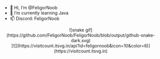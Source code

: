 - 👋 Hi, I’m @FeligorNoob
- 🌱 I’m currently learning Java
- 📫 Discord: FeligorNoob


<div align="center">
  ![snake gif](https://github.com/FeligorNoob/FeligorNoob/blob/output/github-snake-dark.svg)
</div>

<div align="center">
  [![](https://visitcount.itsvg.in/api?id=feligornoob&icon=10&color=6)](https://visitcount.itsvg.in)
</div>